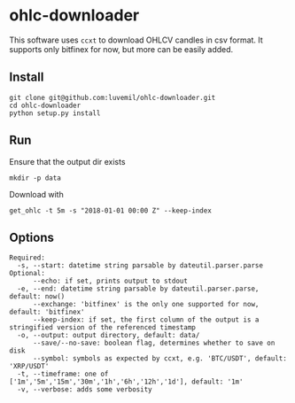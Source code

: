 # ohlc-downloader

This software uses `ccxt` to download OHLCV candles in csv format.
It supports only bitfinex for now, but more can be easily added.


## Install

```
git clone git@github.com:luvemil/ohlc-downloader.git
cd ohlc-downloader
python setup.py install
```

## Run

Ensure that the output dir exists
```
mkdir -p data
```

Download with
```
get_ohlc -t 5m -s "2018-01-01 00:00 Z" --keep-index
```

## Options

```
Required:
  -s, --start: datetime string parsable by dateutil.parser.parse
Optional:
      --echo: if set, prints output to stdout
  -e, --end: datetime string parsable by dateutil.parser.parse, default: now()
      --exchange: 'bitfinex' is the only one supported for now, default: 'bitfinex'
      --keep-index: if set, the first column of the output is a stringified version of the referenced timestamp
  -o, --output: output directory, default: data/
      --save/--no-save: boolean flag, determines whether to save on disk
      --symbol: symbols as expected by ccxt, e.g. 'BTC/USDT', default: 'XRP/USDT'
  -t, --timeframe: one of ['1m','5m','15m','30m','1h','6h','12h','1d'], default: '1m'
  -v, --verbose: adds some verbosity
```
